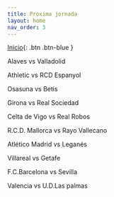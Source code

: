 ```yaml
---
title: Proxima jornada
layout: home
nav_order: 3
---
```


[Inicio](https://4l3xgggg.github.io/){: .btn .btn-blue }


Alaves vs Valladolid

Athletic vs RCD Espanyol

Osasuna vs Betis

Girona vs Real Sociedad
	
Celta de Vigo vs Real Robos

R.C.D. Mallorca vs Rayo Vallecano 

	
Atlético Madrid vs Leganés

Villareal vs Getafe

F.C.Barcelona vs Sevilla

Valencia vs U.D.Las palmas
